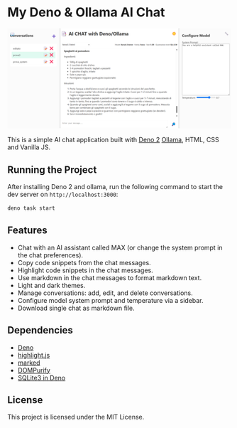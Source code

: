 # My Deno & Ollama AI Chat
![screen](./doc/screen.png)

This is a simple AI chat application built with [Deno 2](https://deno.com/)
[Ollama](https://github.com/ollama/ollama), HTML, CSS and Vanilla JS.

## Running the Project

After installing Deno 2 and ollama, run the following command to start the dev server on `http://localhost:3000`:

```bash
deno task start
```

## Features

- Chat with an AI assistant called MAX (or change the system prompt in the chat preferences).
- Copy code snippets from the chat messages.
- Highlight code snippets in the chat messages.
- Use markdown in the chat messages to format markdown text.
- Light and dark themes.
- Manage conversations: add, edit, and delete conversations.
- Configure model system prompt and temperature via a sidebar.
- Download single chat as markdown file.

## Dependencies

- [Deno](https://deno.com/)
- [highlight.js](https://highlightjs.org/)
- [marked](https://marked.js.org/)
- [DOMPurify](https://github.com/cure53/DOMPurify)
- [SQLite3 in Deno](https://docs.deno.com/examples/http_server_oak_crud_middleware_with_sqlite3_db/)

## License

This project is licensed under the MIT License.
